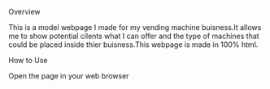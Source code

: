 Overview

This is a model webpage I made for my vending machine buisness.It allows me to show potential cilents what I can offer and
the type of machines that could be placed inside thier buisness.This webpage is made in 100% html.

How to Use

Open the page in your web browser
